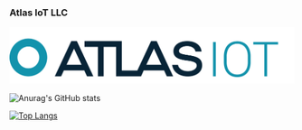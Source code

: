 ### Atlas IoT LLC
![alt text](https://github.com/AtlasIoT-development/.github/blob/main/profile/IOT%20TURQUOISE.png)

![Anurag's GitHub stats](https://github-readme-stats.vercel.app/api?username=hmcosentini&show_icons=true&theme=default)

[![Top Langs](https://github-readme-stats.vercel.app/api/top-langs/?username=hmcosentini)](https://github.com/anuraghazra/github-readme-stats)

<!--

**Here are some ideas to get you started:**

🙋‍♀️ A short introduction - what is your organization all about?
🌈 Contribution guidelines - how can the community get involved?
👩‍💻 Useful resources - where can the community find your docs? Is there anything else the community should know?
🍿 Fun facts - what does your team eat for breakfast?
🧙 Remember, you can do mighty things with the power of [Markdown](https://guides.github.com/features/mastering-markdown/)
-->
